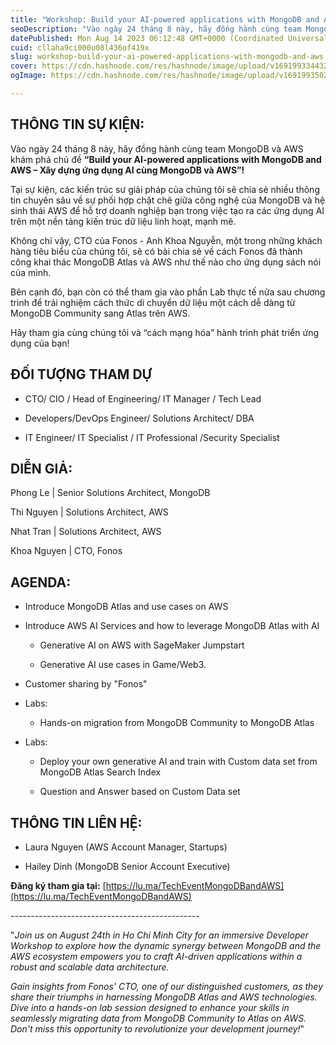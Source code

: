 ```yaml
---
title: "Workshop: Build your AI-powered applications with MongoDB and AWS"
seoDescription: "​Vào ngày 24 tháng 8 này, hãy đồng hành cùng team MongoDB và AWS khám phá chủ đề “Build your AI-powered applications with MongoDB and AWS – Xây dựng ứng dụn"
datePublished: Mon Aug 14 2023 06:12:48 GMT+0000 (Coordinated Universal Time)
cuid: cllaha9ci000u08l436of419x
slug: workshop-build-your-ai-powered-applications-with-mongodb-and-aws
cover: https://cdn.hashnode.com/res/hashnode/image/upload/v1691993344328/6cc22669-a638-4a33-b5f8-4d78f1c24295.avif
ogImage: https://cdn.hashnode.com/res/hashnode/image/upload/v1691993502515/58ef5d0e-0ff6-4c11-9ad1-c87865dee666.avif

---
```


## **THÔNG TIN SỰ KIỆN:**

​Vào ngày 24 tháng 8 này, hãy đồng hành cùng team MongoDB và AWS khám phá chủ đề **“Build your AI-powered applications with MongoDB and AWS – Xây dựng ứng dụng AI cùng MongoDB và AWS”!**

​Tại sự kiện, các kiến trúc sư giải pháp của chúng tôi sẽ chia sẻ nhiều thông tin chuyên sâu về sự phối hợp chặt chẽ giữa công nghệ của MongoDB và hệ sinh thái AWS để hỗ trợ doanh nghiệp bạn trong việc tạo ra các ứng dụng AI trên một nền tảng kiến trúc dữ liệu linh hoạt, mạnh mẽ.

​Không chỉ vậy, CTO của Fonos - Anh Khoa Nguyễn, một trong những khách hàng tiêu biểu của chúng tôi, sẽ có bài chia sẻ về cách Fonos đã thành công khai thác MongoDB Atlas và AWS như thế nào cho ứng dụng sách nói của mình.

​Bên cạnh đó, bạn còn có thể tham gia vào phần Lab thực tế nửa sau chương trình để trải nghiệm cách thức di chuyển dữ liệu một cách dễ dàng từ MongoDB Community sang Atlas trên AWS.

​Hãy tham gia cùng chúng tôi và “cách mạng hóa” hành trình phát triển ứng dụng của bạn!

## ​**ĐỐI TƯỢNG THAM DỰ**

* ​CTO/ CIO / Head of Engineering/ IT Manager / Tech Lead
    
* ​Developers/DevOps Engineer/ Solutions Architect/ DBA
    
* ​IT Engineer/ IT Specialist / IT Professional /Security Specialist
    

## ​DIỄN GIẢ:

​Phong Le | Senior Solutions Architect, MongoDB

​Thi Nguyen | Solutions Architect, AWS

​Nhat Tran | Solutions Architect, AWS

​Khoa Nguyen | CTO, Fonos

## ​AGENDA:

* ​Introduce MongoDB Atlas and use cases on AWS
    
* ​Introduce AWS AI Services and how to leverage MongoDB Atlas with AI
    
    * ​Generative AI on AWS with SageMaker Jumpstart
        
    * ​Generative AI use cases in Game/Web3. 
        
* ​Customer sharing by "Fonos"
    
* ​Labs:
    
    * ​Hands-on migration from MongoDB Community to MongoDB Atlas
        
* ​Labs:
    
    * ​Deploy your own generative AI and train with Custom data set from MongoDB Atlas Search Index
        
    * ​Question and Answer based on Custom Data set
        

## ​**THÔNG TIN LIÊN HỆ:**

* ​Laura Nguyen (AWS Account Manager, Startups)
    
* ​Hailey Dinh (MongoDB Senior Account Executive)
    

**Đăng ký tham gia tại:** [https://lu.ma/TechEventMongoDBandAWS](https://lu.ma/TechEventMongoDBandAWS)

​-----------------------------------------------

​"*Join us on August 24th in Ho Chi Minh City for an immersive Developer Workshop to explore how the dynamic synergy between MongoDB and the AWS ecosystem empowers you to craft AI-driven applications within a robust and scalable data architecture.*

​*Gain insights from Fonos' CTO, one of our distinguished customers, as they share their triumphs in harnessing MongoDB Atlas and AWS technologies. Dive into a hands-on lab session designed to enhance your skills in seamlessly migrating data from MongoDB Community to Atlas on AWS. Don't miss this opportunity to revolutionize your development journey!*"